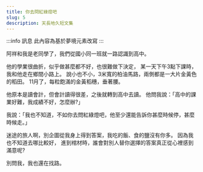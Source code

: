 ```yaml
---
title: 你去問紅綠燈吧
slug: 5
description: 天長地久短文集
---
```


:::info 訊息
此內容為基於夢境元素改寫
:::

阿祥和我是老同學了，我們從國小同一班就一路認識到高中。

他的學業很曲折，似乎做甚麼都不好，也很難做下決定，
某一天下午3點下課時，我和他走在鄉間小路上。
說小也不小，3米寬的柏油馬路，兩側都是一大片金黃色的稻田。
11月了，每粒飽滿的金黃稻穗，垂著腰。

他原本是讀會計，但會計讀得很差，之後就轉到高中去讀。
他問我說：「高中的課業好難，我成績不好，怎麼辦?」

我說：「我也不知道，不如你去問紅綠燈吧，他至少還能告訴你甚麼時候停，甚麼時候走。」

迷途的旅人啊，別企圖從我身上得到答案，我吃的飯、食的鹽沒有你多。
因為我也不知道去哪比較好，
進到棺材時，誰會對別人替你選擇的答案真正從心裡感到滿意呢?  

別問我，我也還在找路。
